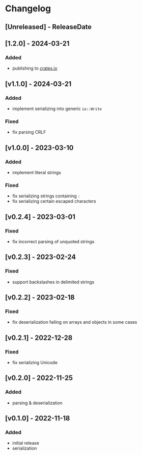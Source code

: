 # Changelog

<!-- next-header -->

## [Unreleased] - ReleaseDate

## [1.2.0] - 2024-03-21

### Added

- publishing to [crates.io](https://crates.io)

## [v1.1.0] - 2024-03-21

### Added

- implement serializing into generic `io::Write`

### Fixed

- fix parsing CRLF

## [v1.0.0] - 2023-03-10

### Added

- implement literal strings

### Fixed

- fix serializing strings containing `:`
- fix serializing certain escaped characters

## [v0.2.4] - 2023-03-01

### Fixed

- fix incorrect parsing of unquoted strings

## [v0.2.3] - 2023-02-24

### Fixed

- support backslashes in delimited strings

## [v0.2.2] - 2023-02-18

### Fixed

- fix deserialization failing on arrays and objects in some cases

## [v0.2.1] - 2022-12-28

### Fixed

- fix serializing Unicode

## [v0.2.0] - 2022-11-25

### Added

* parsing & deserialization

## [v0.1.0] - 2022-11-18

### Added

* initial release
* serialization
